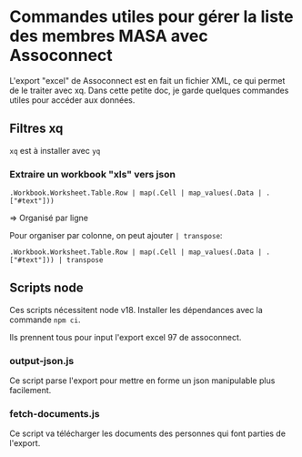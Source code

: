 # Commandes utiles pour gérer la liste des membres MASA avec Assoconnect

L'export "excel" de Assoconnect est en fait un fichier XML, ce qui permet de le
traiter avec xq. Dans cette petite doc, je garde quelques commandes utiles pour
accéder aux données.

## Filtres xq

`xq` est à installer avec `yq`

### Extraire un workbook "xls" vers json
```
.Workbook.Worksheet.Table.Row | map(.Cell | map_values(.Data | .["#text"]))
```

=> Organisé par ligne

Pour organiser par colonne, on peut ajouter `| transpose`:
```
.Workbook.Worksheet.Table.Row | map(.Cell | map_values(.Data | .["#text"])) | transpose
```

## Scripts node

Ces scripts nécessitent node v18. Installer les dépendances avec la commande
`npm ci`.

Ils prennent tous pour input l'export excel 97 de assoconnect.

### output-json.js

Ce script parse l'export pour mettre en forme un json manipulable plus
facilement.

### fetch-documents.js

Ce script va télécharger les documents des personnes qui font parties de
l'export.
